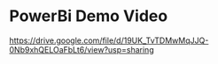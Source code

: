 # PowerBi Demo Video 
https://drive.google.com/file/d/19UK_TvTDMwMqJJQ-0Nb9xhQELOaFbLt6/view?usp=sharing
